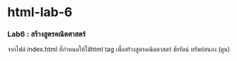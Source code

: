 # html-lab-6
### Lab6 : สร้างสูตรคณิตศาสตร์
จากไฟล์ index.html ที่กำหนดให้ใช้html tag เพื่อสร้างสูตรคณิตศาสตร์
ชัยรัตน์ ทรัพย์สนอง (ตูน)
